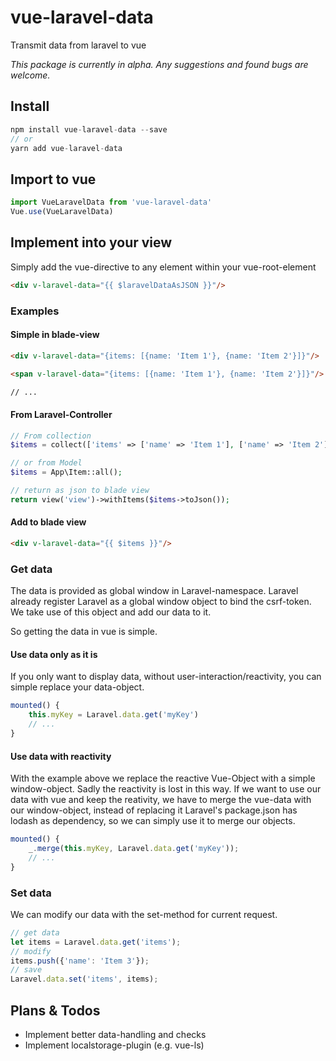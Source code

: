 # vue-laravel-data
Transmit data from laravel to vue

*This package is currently in alpha. Any suggestions and found bugs are welcome.*

## Install

```javascript
npm install vue-laravel-data --save
// or
yarn add vue-laravel-data
```
    
## Import to vue

```javascript
import VueLaravelData from 'vue-laravel-data'
Vue.use(VueLaravelData)
```

## Implement into your view
Simply add the vue-directive to any element within your vue-root-element

```html
<div v-laravel-data="{{ $laravelDataAsJSON }}"/>
```
    
### Examples

#### Simple in blade-view

```html
<div v-laravel-data="{items: [{name: 'Item 1'}, {name: 'Item 2'}]}"/>

<span v-laravel-data="{items: [{name: 'Item 1'}, {name: 'Item 2'}]}"/>

// ...
```

#### From Laravel-Controller

```php
// From collection
$items = collect(['items' => ['name' => 'Item 1'], ['name' => 'Item 2']]);

// or from Model
$items = App\Item::all();

// return as json to blade view
return view('view')->withItems($items->toJson());
```

#### Add to blade view

```html
<div v-laravel-data="{{ $items }}"/>
```

    
### Get data
The data is provided as global window in Laravel-namespace. Laravel already register Laravel as a global window object to bind the csrf-token.
We take use of this object and add our data to it.

So getting the data in vue is simple.

#### Use data only as it is

If you only want to display data, without user-interaction/reactivity, you can simple replace your data-object.

```javascript
mounted() {
    this.myKey = Laravel.data.get('myKey')
    // ...
}
```

#### Use data with reactivity

With the example above we replace the reactive Vue-Object with a simple window-object.
Sadly the reactivity is lost in this way.
If we want to use our data with vue and keep the reativity, we have to merge the vue-data with our window-object, instead of replacing it
Laravel's package.json has lodash as dependency, so we can simply use it to merge our objects.

```javascript
mounted() {
    _.merge(this.myKey, Laravel.data.get('myKey'));
    // ...
}
```

### Set data
We can modify our data with the set-method for current request.

```javascript
// get data
let items = Laravel.data.get('items');
// modify
items.push({'name': 'Item 3'});
// save
Laravel.data.set('items', items);
```


## Plans & Todos
* Implement better data-handling and checks
* Implement localstorage-plugin (e.g. vue-ls)